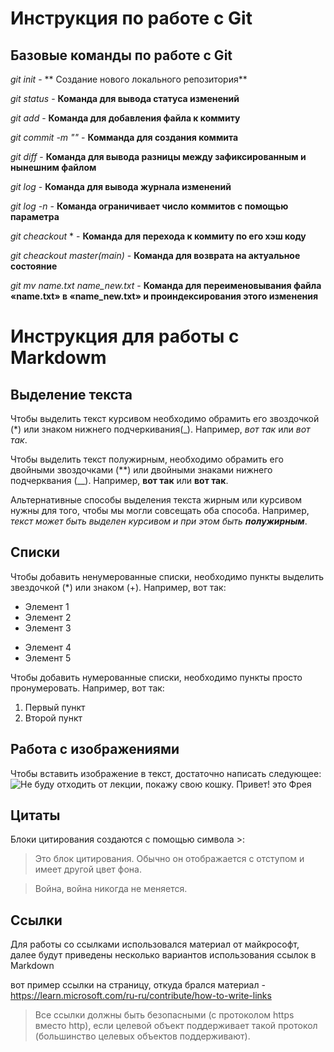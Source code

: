 # Инструкция по работе с Git

## Базовые команды по работе с Git

*git init* - ** Создание нового локального репозитория**

*git status* - **Команда для вывода статуса изменений**

*git add* - **Команда для добавления файла к коммиту**

*git commit -m "<message>"* - **Комманда для cоздания коммита**

*git diff* - **Команда для вывода разницы между зафиксированным и нынешним файлом**

*git log* - **Команда для вывода журнала изменений**

*git log -n <limit>* - **Команда ограничивает число коммитов с помощью параметра**

*git cheackout* <commit code>* - **Команда для перехода к коммиту по его хэш коду**

*git cheackout master(main)* - **Команда для возврата на актуальное состояние**

*git mv name.txt name_new.txt* - **Команда для переименовывания файла «name.txt» в «name_new.txt» и проиндексирования этого изменения**


# Инструкция для работы с Markdowm

## Выделение текста

Чтобы выделить текст курсивом необходимо обрамить его звоздочкой (*) или знаком нижнего подчеркивания(_). Например, *вот так* или _вот так_.

Чтобы выделить текст полужирным, необходимо обрамить его двойными звоздочками (**) или двойными знаками нижнего подчерквания (__). Например, **вот так** или __вот так__.

Альтернативные способы выделения текста жирным или курсивом нужны для того, чтобы мы могли совсещать оба способа. Например, _текст может быть выделен курсивом и при этом быть **полужирным**_.

## Списки

Чтобы добавить ненумерованные списки, необходимо пункты выделить звездочкой (*) или знаком (+). Например, вот так:
* Элемент 1
* Элемент 2
* Элемент 3
+ Элемент 4
+ Элемент 5

Чтобы добавить нумерованные списки, необходимо пункты просто пронумеровать. Например, вот так:
1. Первый пункт
2. Второй пункт

## Работа с изображениями

Чтобы вставить изображение в текст, достаточно написать следующее:
![Не буду отходить от лекции, покажу свою кошку. Привет! это Фрея](freya.jpg)

## Цитаты

Блоки цитирования создаются с помощью символа >:

> Это блок цитирования. Обычно он отображается с отступом и имеет другой цвет фона.

> Война, война никогда не меняется.

## Ссылки

Для работы со ссылками использовался материал от майкрософт, далее будут приведены несколько вариантов использования ссылок в Markdown

вот пример ссылки на страницу, откуда брался материал -  https://learn.microsoft.com/ru-ru/contribute/how-to-write-links

> Все ссылки должны быть безопасными (с протоколом https вместо http), если целевой объект поддерживает такой протокол (большинство целевых объектов поддерживают).


